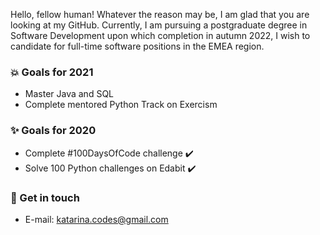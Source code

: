 Hello, fellow human! Whatever the reason may be, I am glad that you are looking at my GitHub. Currently, I am pursuing a postgraduate degree in Software Development upon which completion in autumn 2022, I wish to candidate for full-time software positions in the EMEA region.

### 💥 Goals for 2021
* Master Java and SQL
* Complete mentored Python Track on Exercism

### ✨ Goals for 2020
* Complete #100DaysOfCode challenge ✔️
* Solve 100 Python challenges on Edabit ✔️

### 🧸 Get in touch
* E-mail: katarina.codes@gmail.com